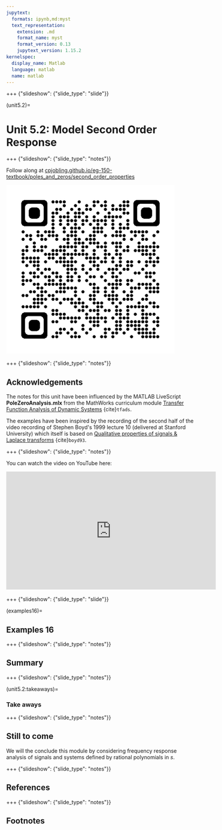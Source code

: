 ```yaml
---
jupytext:
  formats: ipynb,md:myst
  text_representation:
    extension: .md
    format_name: myst
    format_version: 0.13
    jupytext_version: 1.15.2
kernelspec:
  display_name: Matlab
  language: matlab
  name: matlab
---
```


+++ {"slideshow": {"slide_type": "slide"}}

(unit5.2)=
# Unit 5.2: Model Second Order Response

+++ {"slideshow": {"slide_type": "notes"}}

Follow along at [cpjobling.github.io/eg-150-textbook/poles_and_zeros/second_order_properties](https://cpjobling.github.io/eg-150-textbook/poles_and_zeros/second_order_properties)

![QR Code for this lecture](pictures/qr_code_for_unit52.png)

+++ {"slideshow": {"slide_type": "notes"}}

## Acknowledgements

The notes for this unit have been influenced by the MATLAB LiveScript **PoleZeroAnalysis.mlx** from the MathWorks curriculum module [Transfer Function Analysis of Dynamic Systems](https://uk.mathworks.com/matlabcentral/fileexchange/94635-transfer-function-analysis-of-dynamic-systems) {cite}`tfads`.

The examples have been inspired by the recording of the second half of the video recording of Stephen Boyd's 1999 lecture 10 (delivered at Stanford University) which itself is based on [Qualitative properties of signals & Laplace transforms](https://web.stanford.edu/~boyd/ee102/qualitative.pdf) {cite}`boyd93`.

+++ {"slideshow": {"slide_type": "notes"}}

You can watch the video on YouTube here:

<iframe width="560" height="315" src="https://www.youtube.com/embed/I3DZM0rarTA?si=hSVhhDofHEw1y-rV&amp;start=1407" title="YouTube video player" frameborder="0" allow="accelerometer; autoplay; clipboard-write; encrypted-media; gyroscope; picture-in-picture; web-share" referrerpolicy="strict-origin-when-cross-origin" allowfullscreen></iframe>

+++ {"slideshow": {"slide_type": "slide"}}

(examples16)=
## Examples 16

+++ {"slideshow": {"slide_type": "notes"}}

## Summary

+++ {"slideshow": {"slide_type": "notes"}}

(unit5.2:takeaways)=
### Take aways

+++ {"slideshow": {"slide_type": "notes"}}

## Still to come

We will the conclude this module by considering frequency response analysis of signals and systems defined by rational polynomials in $s$.

+++ {"slideshow": {"slide_type": "notes"}}

## References

+++ {"slideshow": {"slide_type": "notes"}}

## Footnotes
